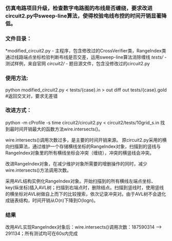 ### 仿真电路项目升级，检查数字电路图的布线是否缠绕，要求改进circuit2.py中sweep-line算法，使得校验电线布控的时间开销显著降低。

### 文件目录：
  *modified_circuit2.py - 主程序，包含修改过的CrossVerifier类，RangeIndex类通过线路端点坐标检验判断布线是否交差，运用sweep-line算法消除缠线
  *tests/* - 测试样例，来自官网
  *circuit2/* - 题目源文件，包含没修改过的circuit2.py

### 使用方法:
  python modified_circuit2.py < tests/{case}.in > out
  diff out tests/{case}.gold #返回交叉对，要求无差错

### 改进方式：
  python -m cProfile -s time circuit2/circuit2.py < circuit2/tests/10grid_s.in 找到最时间开销最大的函数方法wire.intersects()。

  wire.intersects()调用次数过多，是主要的时间开销来源。
  原circuit2.py采用的横向扫描算法，通过维护一个存储横线坐标的RangeIndex对象，扫描到的竖线与RangeIndex对象里的所有横线坐标会冲突（缠绕），冲突的横竖线会冲突。
  
  改进RangeIndex对象，在减少维护对象所需要的增删操作的同时，减少wire.intersects()方法调用次数。

  采用AVL结构实例化RangeIndex对象。开始扫描到的所有横线左端点坐标、key(纵坐标)插入AVL树；扫描到右端点时，删除结点。扫描到竖线时，使用竖线的横坐标对AVL树做自上而下的比较搜索，依次记录冲突对。由于AVL树不会退化成链表结构，时间开销从O(n)下降到O(logn)。


### 结果
  改用AVL实现RangeIndex对象后：wire.intersects()调用次数：187590314 --> 291134；所有测试均可在60s内完成